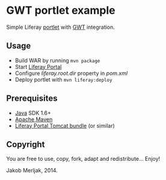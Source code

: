 GWT portlet example
===================
Simple Liferay [portlet](http://www.onjava.com/pub/a/onjava/2005/09/14/what-is-a-portlet.html) with [GWT](http://www.gwtproject.org/) integration.

Usage
------------
- Build WAR by running `mvn package`
- Start [Liferay Portal](https://www.liferay.com/)
- Configure *liferay.root.dir* property in *pom.xml*
- Deploy portlet with `mvn liferay:deploy`

Prerequisites
------------
- [Java](https://www.java.com/) SDK 1.6+
- [Apache Maven](https://maven.apache.org/)
- [Liferay Portal Tomcat bundle](https://www.liferay.com/downloads/) (or similar)

Copyright
---------
You are free to use, copy, fork, adapt and redistribute... Enjoy!


Jakob Merljak, 2014.
